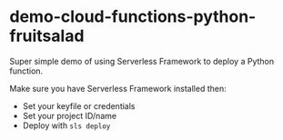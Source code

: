 # demo-cloud-functions-python-fruitsalad

Super simple demo of using Serverless Framework to deploy a Python function.

Make sure you have Serverless Framework installed then:

- Set your keyfile or credentials
- Set your project ID/name
- Deploy with `sls deploy`
